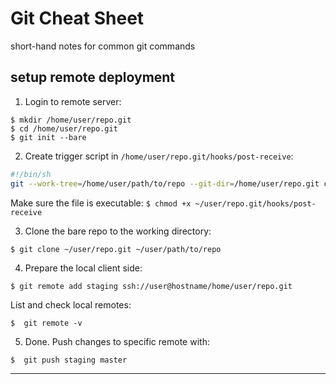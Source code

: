 # Git Cheat Sheet
short-hand notes for common git commands

## setup remote deployment

1. Login to remote server:

```shell
$ mkdir /home/user/repo.git
$ cd /home/user/repo.git
$ git init --bare
```

2. Create trigger script in `/home/user/repo.git/hooks/post-receive`:

```bash
#!/bin/sh
git --work-tree=/home/user/path/to/repo --git-dir=/home/user/repo.git checkout -f
```

Make sure the file is executable:
`$ chmod +x ~/user/repo.git/hooks/post-receive`

3. Clone the bare repo to the working directory:

```shell
$ git clone ~/user/repo.git ~/user/path/to/repo
```

4. Prepare the local client side:

```shell
$ git remote add staging ssh://user@hostname/home/user/repo.git
```

List and check local remotes:

```shell
$  git remote -v
```

5. Done. Push changes to specific remote with:

```shell
$  git push staging master
```

***